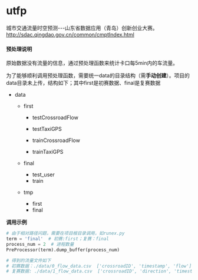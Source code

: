 # utfp
城市交通流量时空预测---山东省数据应用（青岛）创新创业大赛。http://sdac.qingdao.gov.cn/common/cmptIndex.html



#### 预处理说明

​	原始数据没有流量的信息，通过预处理函数来统计卡口每5min内的车流量。

为了能够顺利调用预处理函数，需要统一data的目录结构（需**手动创建**）。项目的data目录未上传，结构如下；其中first是初赛数据、final是复赛数据

+ data
  
  + first
  
    + testCrossroadFlow
    + testTaxiGPS
  
    + trainCrossroadFlow
    + trainTaxiGPS
  
  + final
  
    + test_user
    + train
    
  + tmp
  
    + first
    + final
  
    

**调用示例**

```python
# 由于相对路径问题，需要在项目根目录调用，如runex.py
term = 'final'  # 初赛:first；复赛：final
process_num = 2  # 进程数量
PreProcessor(term).dump_buffer(process_num)

# 得到的流量文件如下
# 初赛数据：./data/0_flow_data.csv  ['crossroadID', 'timestamp', 'flow']
# 复赛数据: ./data/1_flow_data.csv  ['crossroadID', 'direction', 'timestamp', 'flow']
```

